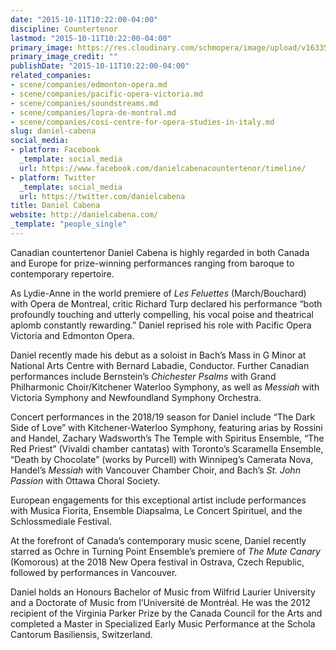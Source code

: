 ```yaml
---
date: "2015-10-11T10:22:00-04:00"
discipline: Countertenor
lastmod: "2015-10-11T10:22:00-04:00"
primary_image: https://res.cloudinary.com/schmopera/image/upload/v1633539141/media/2021/10/DanielCabena_zepp0p.jpg
primary_image_credit: ""
publishDate: "2015-10-11T10:22:00-04:00"
related_companies:
- scene/companies/edmonton-opera.md
- scene/companies/pacific-opera-victoria.md
- scene/companies/soundstreams.md
- scene/companies/lopra-de-montral.md
- scene/companies/cosi-centre-for-opera-studies-in-italy.md
slug: daniel-cabena
social_media:
- platform: Facebook
  _template: social_media
  url: https://www.facebook.com/danielcabenacountertenor/timeline/
- platform: Twitter
  _template: social_media
  url: https://twitter.com/danielcabena
title: Daniel Cabena
website: http://danielcabena.com/
_template: "people_single"
---
```

Canadian countertenor Daniel Cabena is highly regarded in both Canada and Europe for prize-winning performances ranging from baroque to contemporary repertoire.

As Lydie-Anne in the world premiere of _Les Feluettes_ (March/Bouchard) with Opera de Montreal, critic Richard Turp declared his performance “both profoundly touching and utterly compelling, his vocal poise and theatrical aplomb constantly rewarding.” Daniel reprised his role with Pacific Opera Victoria and Edmonton Opera.

Daniel recently made his debut as a soloist in Bach’s Mass in G Minor at National Arts Centre with Bernard Labadie, Conductor. Further Canadian performances include Bernstein’s _Chichester Psalms_ with Grand Philharmonic Choir/Kitchener Waterloo Symphony, as well as _Messiah_ with Victoria Symphony and Newfoundland Symphony Orchestra.

Concert performances in the 2018/19 season for Daniel include “The Dark Side of Love” with Kitchener-Waterloo Symphony, featuring arias by Rossini and Handel, Zachary Wadsworth’s The Temple with Spiritus Ensemble, “The Red Priest” (Vivaldi chamber cantatas) with Toronto’s Scaramella Ensemble, “Death by Chocolate” (works by Purcell) with Winnipeg’s Camerata Nova, Handel’s _Messiah_ with Vancouver Chamber Choir, and Bach’s _St. John Passion_ with Ottawa Choral Society.

European engagements for this exceptional artist include performances with Musica Fiorita, Ensemble Diapsalma, Le Concert Spirituel, and the Schlossmediale Festival. 

At the forefront of Canada’s contemporary music scene, Daniel recently starred as Ochre in Turning Point Ensemble’s premiere of _The Mute Canary_ (Komorous) at the 2018 New Opera festival in Ostrava, Czech Republic, followed by performances in Vancouver.

Daniel holds an Honours Bachelor of Music from Wilfrid Laurier University and a Doctorate of Music from l’Université de Montréal. He was the 2012 recipient of the Virginia Parker Prize by the Canada Council for the Arts and completed a Master in Specialized Early Music Performance at the Schola Cantorum Basiliensis, Switzerland.